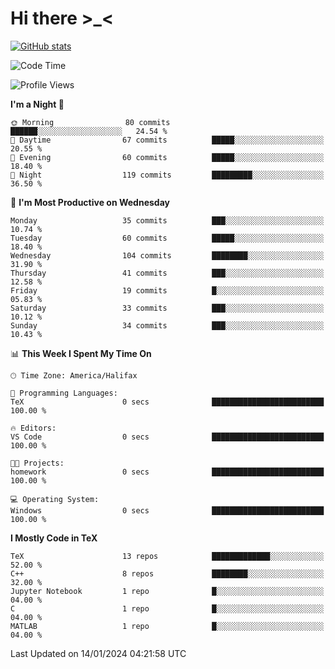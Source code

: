 # Hi there \>_<

[![GitHub stats](https://github-readme-stats.vercel.app/api?username=ARessegetesStery&show_icons=true&theme=transparent)](https://github.com/anuraghazra/github-readme-stats)

<!--START_SECTION:waka-->
![Code Time](http://img.shields.io/badge/Code%20Time-576%20hrs%2022%20mins-blue)

![Profile Views](http://img.shields.io/badge/Profile%20Views-3-blue)

**I'm a Night 🦉** 

```text
🌞 Morning                80 commits          ██████░░░░░░░░░░░░░░░░░░░   24.54 % 
🌆 Daytime                67 commits          █████░░░░░░░░░░░░░░░░░░░░   20.55 % 
🌃 Evening                60 commits          █████░░░░░░░░░░░░░░░░░░░░   18.40 % 
🌙 Night                  119 commits         █████████░░░░░░░░░░░░░░░░   36.50 % 
```
📅 **I'm Most Productive on Wednesday** 

```text
Monday                   35 commits          ███░░░░░░░░░░░░░░░░░░░░░░   10.74 % 
Tuesday                  60 commits          █████░░░░░░░░░░░░░░░░░░░░   18.40 % 
Wednesday                104 commits         ████████░░░░░░░░░░░░░░░░░   31.90 % 
Thursday                 41 commits          ███░░░░░░░░░░░░░░░░░░░░░░   12.58 % 
Friday                   19 commits          █░░░░░░░░░░░░░░░░░░░░░░░░   05.83 % 
Saturday                 33 commits          ███░░░░░░░░░░░░░░░░░░░░░░   10.12 % 
Sunday                   34 commits          ███░░░░░░░░░░░░░░░░░░░░░░   10.43 % 
```


📊 **This Week I Spent My Time On** 

```text
🕑︎ Time Zone: America/Halifax

💬 Programming Languages: 
TeX                      0 secs              █████████████████████████   100.00 % 

🔥 Editors: 
VS Code                  0 secs              █████████████████████████   100.00 % 

🐱‍💻 Projects: 
homework                 0 secs              █████████████████████████   100.00 % 

💻 Operating System: 
Windows                  0 secs              █████████████████████████   100.00 % 
```

**I Mostly Code in TeX** 

```text
TeX                      13 repos            █████████████░░░░░░░░░░░░   52.00 % 
C++                      8 repos             ████████░░░░░░░░░░░░░░░░░   32.00 % 
Jupyter Notebook         1 repo              █░░░░░░░░░░░░░░░░░░░░░░░░   04.00 % 
C                        1 repo              █░░░░░░░░░░░░░░░░░░░░░░░░   04.00 % 
MATLAB                   1 repo              █░░░░░░░░░░░░░░░░░░░░░░░░   04.00 % 
```




 Last Updated on 14/01/2024 04:21:58 UTC
<!--END_SECTION:waka-->
